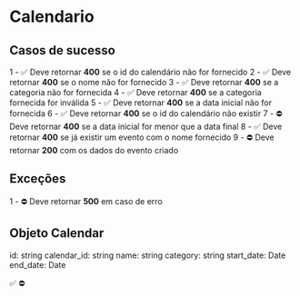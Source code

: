 # Calendario

## Casos de sucesso

1 - ✅ Deve retornar **400** se o id do calendário não for fornecido
2 - ✅ Deve retornar **400** se o nome não for fornecido
3 - ✅ Deve retornar **400** se a categoria não for fornecida
4 - ✅ Deve retornar **400** se a categoria fornecida for inválida
5 - ✅ Deve retornar **400** se a data inicial não for fornecida
6 - ✅ Deve retornar **400** se o id do calendário não existir
7 - ⛔ Deve retornar **400** se a data inicial for menor que a data final
8 - ✅ Deve retornar **400** se já existir um evento com o nome fornecido
9 - ⛔ Deve retornar **200** com os dados do evento criado


## Exceções
1 - ⛔ Deve retornar **500** em caso de erro

## Objeto Calendar
id: string
calendar_id: string
name: string
category: string
start_date: Date
end_date: Date


✅
⛔